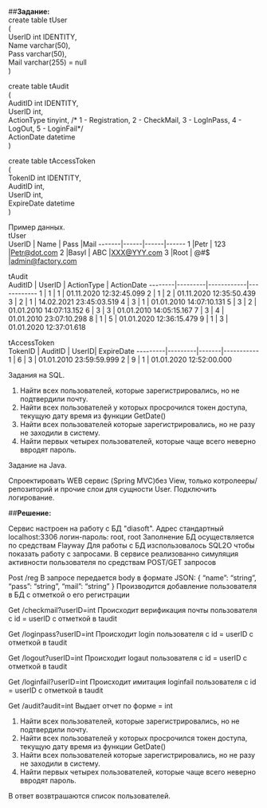 ##**Задание:** <br>
create table tUser <br>
            (<br>
             UserID int IDENTITY,<br>
             Name   varchar(50),<br>
             Pass   varchar(50),<br>
             Mail   varchar(255) = null<br>
             )

create table tAudit<br>
             (<br>
             AuditID     int IDENTITY,<br>
             UserID      int,<br>
             ActionType  tinyint,  /* 1 - Registration, 2 - CheckMail, 3 - LogInPass, 4 - LogOut, 5 - LoginFail*/<br>
             ActionDate  datetime<br>
             )<br>

create table tAccessToken<br>
             (<br>
             TokenID    int IDENTITY,<br>
             AuditID    int,<br>
             UserID     int,<br>
             ExpireDate datetime<br>
             )<br>

Пример данных.<br>
tUser<br>
UserID | Name | Pass |Mail
-------|------|------|------
1       |Petr |  123 |Petr@dot.com
2       |Basyl | ABC |XXX@YYY.com
3       |Root  | @#$ |admin@factory.com


tAudit<br>
AuditID |  UserID | ActionType | ActionDate
--------|---------|------------|------------
1        | 1      | 1          | 01.11.2020 12:32:45.099
2        | 1      | 2          | 01.11.2020 12:35:50.439
3        | 2      | 1          | 14.02.2021 23:45:03.519
4        | 3      | 1          | 01.01.2010 14:07:10.131
5        | 3      | 2          | 01.01.2010 14:07:13.152
6        | 3      | 3          | 01.01.2010 14:05:15.167
7        | 3      | 4          | 01.01.2010 23:07:10.298
8        | 1      | 5          | 01.01.2020 12:36:15.479
9        | 1      | 3          | 01.01.2020 12:37:01.618


tAccessToken<br>
TokenID  | AuditID | UserID| ExpireDate
---------|---------|-------|-----------
1      |   6     |   3   |   01.01.2010 23:59:59.999
2      |   9     |   1   |  01.01.2020 12:52:00.000

Задания на SQL.<br>

1. Найти всех пользователей, которые зарегистрировались, но не подтвердили почту.<br>
2. Найти всех пользователей у которых просрочился токен доступа, текущую дату время из функции GetDate()<br>
3. Найти всех пользователей которые зарегистрировались, но не разу не заходили в систему.<br>
4. Найти первых четырех пользователей, которые чаще всего неверно ввродят пароль.<br>

Задание на Java.

Спроектировать WEB сервис (Spring MVC)без View, только котролееры/репозиторий и прочие слои для сущности User.
Подключить логирование.

##**Решение:**

Сервис настроен на работу с БД "diasoft". Адрес стандартный localhost:3306 логин-пароль: root, root
Заполнение БД осуществляется по средствам Flayway
Для работы с БД изспользовалось SQL2O чтобы показать работу с запросами.
В сервисе реализованно симуляция активности пользователя по средствам POST/GET запросов

Post /reg
В запросе передается body в формате JSON:
{
“name”: “string”,
“pass”: “string”,
“mail”: “string”
}
Производится добавление пользователя в БД с отметкой о его регистрации

Get /checkmail?userID=int
Происходит верификация почты пользователя с id = userID с отметкой в taudit

Get /loginpass?userID=int
Происходит login пользователя с id = userID с отметкой в taudit

Get /logout?userID=int
Происходит logaut пользователя с id = userID с отметкой в taudit

Get /loginfail?userID=int
Происходит имитация loginfail пользователя с id = userID с отметкой в taudit

Get /audit?audit=int
Выдает отчет по форме = int
1. Найти всех пользователей, которые зарегистрировались, но не подтвердили почту.
2. Найти всех пользователей у которых просрочился токен доступа, текущую дату время из функции GetDate()
3. Найти всех пользователей которые зарегистрировались, но не разу не заходили в систему.
4. Найти первых четырех пользователей, которые чаще всего неверно ввродят пароль. 

В ответ возвтрашаются список пользователей.
